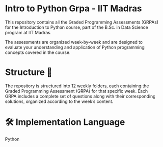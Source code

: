 # Intro to Python Grpa - IIT Madras
This repository contains all the Graded Programming Assessments (GRPAs) for the Introduction to Python course, part of the B.Sc. in Data Science program at IIT Madras.

The assessments are organized week-by-week and are designed to evaluate your understanding and application of Python programming concepts covered in the course.

# Structure 📂
The repository is structured into 12 weekly folders, each containing the Graded Programming Assessment (GRPA) for that specific week. Each GRPA includes a complete set of questions along with their corresponding solutions, organized according to the week’s content.


# 🛠️ Implementation Language 
 Python 
